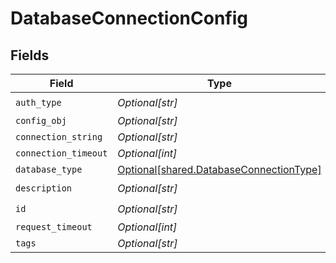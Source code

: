 # DatabaseConnectionConfig


## Fields

| Field                                                                                        | Type                                                                                         | Required                                                                                     | Description                                                                                  |
| -------------------------------------------------------------------------------------------- | -------------------------------------------------------------------------------------------- | -------------------------------------------------------------------------------------------- | -------------------------------------------------------------------------------------------- |
| `auth_type`                                                                                  | *Optional[str]*                                                                              | :heavy_check_mark:                                                                           | N/A                                                                                          |
| `config_obj`                                                                                 | *Optional[str]*                                                                              | :heavy_minus_sign:                                                                           | N/A                                                                                          |
| `connection_string`                                                                          | *Optional[str]*                                                                              | :heavy_minus_sign:                                                                           | N/A                                                                                          |
| `connection_timeout`                                                                         | *Optional[int]*                                                                              | :heavy_minus_sign:                                                                           | N/A                                                                                          |
| `database_type`                                                                              | [Optional[shared.DatabaseConnectionType]](undefined/models/shared/databaseconnectiontype.md) | :heavy_minus_sign:                                                                           | N/A                                                                                          |
| `description`                                                                                | *Optional[str]*                                                                              | :heavy_check_mark:                                                                           | N/A                                                                                          |
| `id`                                                                                         | *Optional[str]*                                                                              | :heavy_check_mark:                                                                           | N/A                                                                                          |
| `request_timeout`                                                                            | *Optional[int]*                                                                              | :heavy_minus_sign:                                                                           | N/A                                                                                          |
| `tags`                                                                                       | *Optional[str]*                                                                              | :heavy_minus_sign:                                                                           | N/A                                                                                          |